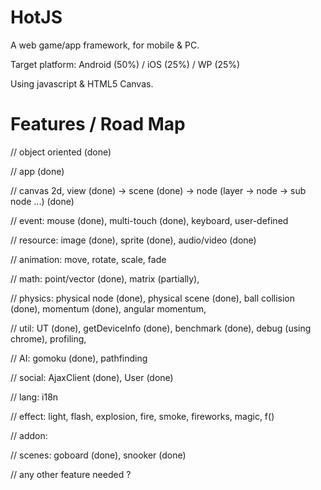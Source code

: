 
HotJS
=======================

A web game/app framework, for mobile & PC.

Target platform: Android (50%) / iOS (25%) / WP (25%)

Using javascript & HTML5 Canvas.

Features / Road Map
=======================

// object oriented (done)
	
// app (done) 

// canvas 2d, view (done) -> scene (done) -> node (layer -> node -> sub node ...) (done)

// event: mouse (done), multi-touch (done), keyboard, user-defined

// resource: image (done), sprite (done), audio/video (done)

// animation: move, rotate, scale, fade

// math: point/vector (done), matrix (partially),

// physics: physical node (done), physical scene (done), ball collision (done), momentum (done), angular momentum, 

// util: UT (done), getDeviceInfo (done), benchmark (done), debug (using chrome), profiling,

// AI: gomoku (done), pathfinding

// social: AjaxClient (done), User (done)

// lang: i18n

// effect: light, flash, explosion, fire, smoke, fireworks, magic, f()
	
// addon: 
	
// scenes: goboard (done), snooker (done)

// any other feature needed ?
